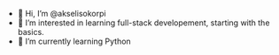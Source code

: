 - 👋 Hi, I’m @akselisokorpi
- 👀 I’m interested in learning full-stack developement, starting with the basics.
- 🌱 I’m currently learning Python

<!---
akselisokorpi/akselisokorpi is a ✨ special ✨ repository because its `README.md` (this file) appears on your GitHub profile.
You can click the Preview link to take a look at your changes.
--->
